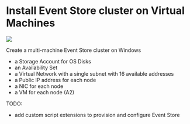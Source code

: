 # Install Event Store cluster on Virtual Machines

<a href="https://portal.azure.com/#create/Microsoft.Template/uri/https%3A%2F%2Fraw.githubusercontent.com%2Fpbolduc%2FEventStore-DevOps%2Fmaster%2Fazure-resource-manager%2FEventStoreCluster%2FTemplates%2FDeploymentTemplate.json" target="_blank">
    <img src="http://azuredeploy.net/deploybutton.png"/>
</a>

Create a multi-machine Event Store cluster on Windows

* a Storage Account for OS Disks
* an Availability Set
* a Virtual Network with a single subnet with 16 available addresses
* a Public IP address for each node
* a NIC for each node
* a VM for each node (A2)


TODO:
* add custom script extensions to provision and configure Event Store